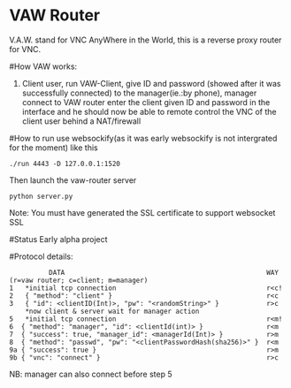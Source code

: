 VAW Router
==========

V.A.W. stand for VNC AnyWhere in the World, this is a reverse proxy router for VNC.

#How VAW works:
1) Client user, run VAW-Client, give ID and password (showed after it was successfully connected)
to the manager(ie.:by phone), manager connect to VAW router enter the client given ID and password in the interface and he should now be able to remote control the VNC of the client user behind a NAT/firewall

#How to run
use websockify(as it was early websockify is not intergrated for the moment) like this

    ./run 4443 -D 127.0.0.1:1520

Then launch the vaw-router server

    python server.py

Note: You must have generated the SSL certificate to support websocket SSL

#Status
Early alpha project

#Protocol details:

              DATA                                                   WAY (r=vaw router; c=client; m=manager) 
    1   *initial tcp connection                                      r<c!
    2   { "method": "client" }                                       r<c
    3   { "id": <clientID(Int)>, "pw": "<randomString>" }            r>c
        *now client & server wait for manager action
    5   *initial tcp connection                                      r<m!
    6  { "method": "manager", "id": <clientId(int)> }                r<m
    7  { "success": true, "manager_id": <managerId(Int)> }           r>m
    8  { "method": "passwd", "pw": "<clientPasswordHash(sha256)>" }  r<m
    9a { "success": true }                                           r>m
    9b { "vnc": "connect" }                                          r>c

NB: manager can also connect before step 5


                  


